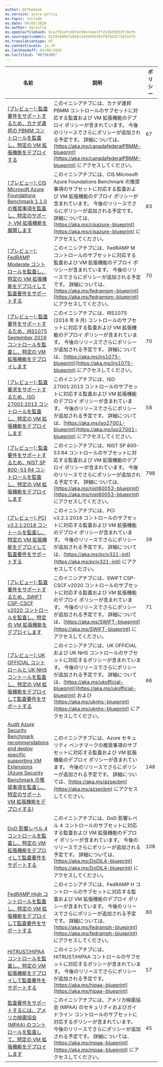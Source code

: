 ```yaml
---
author: DCtheGeek
ms.service: azure-policy
ms.topic: include
ms.date: 04/03/2020
ms.author: dacoulte
ms.openlocfilehash: 8ce2f81efc68f4c09e7abe3ff25365995df78efb
ms.sourcegitcommit: b129186667a696134d3b93363f8f92d175d51475
ms.translationtype: HT
ms.contentlocale: ja-JP
ms.lasthandoff: 04/06/2020
ms.locfileid: "80758389"
---
```

|名前 |説明 |ポリシー |Version |
|---|---|---|---|
|[\[プレビュー\]: 監査要件をサポートするため、カナダ連邦の PBMM コントロールを監査し、特定の VM 拡張機能をデプロイする](https://github.com/Azure/azure-policy/blob/master/built-in-policies/policySetDefinitions/Regulatory%20Compliance/CanadaFederalPBMM_audit.json) |このイニシアチブには、カナダ連邦 PBMM コントロールのサブセットに対応する監査および VM 拡張機能のデプロイ ポリシーが含まれています。 今後のリリースでさらにポリシーが追加される予定です。 詳細については、[https://aka.ms/canadafederalPBMM-blueprint](https://aka.ms/canadafederalPBMM-blueprint) にアクセスしてください。 |67 |2.0.0-preview |
|[\[プレビュー\]: CIS Microsoft Azure Foundations Benchmark 1.1.0 の推奨事項を監査し、特定のサポート VM 拡張機能を展開します](https://github.com/Azure/azure-policy/blob/master/built-in-policies/policySetDefinitions/Regulatory%20Compliance/CISv1_1_0_audit.json) |このイニシアチブには、CIS Microsoft Azure Foundations Benchmark の推奨事項のサブセットに対応する監査および VM 拡張機能のデプロイ ポリシーが含まれています。 今後のリリースでさらにポリシーが追加される予定です。 詳細については、[https://aka.ms/cisazure-blueprint](https://aka.ms/cisazure-blueprint) にアクセスしてください。 |83 |2.0.0-preview |
|[\[プレビュー\]: FedRAMP Moderate コントロールを監査し、特定の VM 拡張機能をデプロイして監査要件をサポートする](https://github.com/Azure/azure-policy/blob/master/built-in-policies/policySetDefinitions/Regulatory%20Compliance/FedRAMP_M_audit.json) |このイニシアチブには、FedRAMP M コントロールのサブセットに対応する監査および VM 拡張機能のデプロイ ポリシーが含まれています。 今後のリリースでさらにポリシーが追加される予定です。 詳細については、[https://aka.ms/fedrampm-blueprint](https://aka.ms/fedrampm-blueprint) にアクセスしてください。 |70 |2.0.0-preview |
|[\[プレビュー\]: 監査要件をサポートするため、IRS1075 September 2016 コントロールを監査し、特定の VM 拡張機能をデプロイします](https://github.com/Azure/azure-policy/blob/master/built-in-policies/policySetDefinitions/Regulatory%20Compliance/IRS1075_audit.json) |このイニシアチブには、IRS1075 (2016 年 9 月) コントロールのサブセットに対応する監査および VM 拡張機能のデプロイ ポリシーが含まれています。 今後のリリースでさらにポリシーが追加される予定です。 詳細については、[https://aka.ms/irs1075-blueprint](https://aka.ms/irs1075-blueprint) にアクセスしてください。 |70 |2.0.0-preview |
|[\[プレビュー\]: 監査要求をサポートするため、ISO 27001:2013 コントロールを監査し、特定の VM 拡張機能をデプロイします](https://github.com/Azure/azure-policy/blob/master/built-in-policies/policySetDefinitions/Regulatory%20Compliance/ISO27001_2013_audit.json) |このイニシアチブには、ISO 27001:2013 コントロールのサブセットに対応する監査および VM 拡張機能のデプロイ ポリシーが含まれています。 今後のリリースでさらにポリシーが追加される予定です。 詳細については、[https://aka.ms/iso27001-blueprint](https://aka.ms/iso27001-blueprint) にアクセスしてください。 |58 |2.0.0-preview |
|[\[プレビュー\]: 監査要件をサポートするため、NIST SP 800-53 R4 コントロールを監査し、特定の VM 拡張機能をデプロイします](https://github.com/Azure/azure-policy/blob/master/built-in-policies/policySetDefinitions/Regulatory%20Compliance/NIST80053_audit.json) |このイニシアチブには、NIST SP 800-53 R4 コントロールのサブセットに対応する監査および VM 拡張機能のデプロイ ポリシーが含まれています。 今後のリリースでさらにポリシーが追加される予定です。 詳細については、[https://aka.ms/nist80053-blueprint](https://aka.ms/nist80053-blueprint) にアクセスしてください。 |798 |2.0.0-preview |
|[\[プレビュー\]: PCI v3.2.1:2018 コントールを監査し、特定の VM 拡張機能をデプロイして監査要件をサポートする](https://github.com/Azure/azure-policy/blob/master/built-in-policies/policySetDefinitions/Regulatory%20Compliance/PCIv3_2_1_2018_audit.json) |このイニシアチブには、PCI v3.2.1:2018 コントロールのサブセットに対応する監査および VM 拡張機能のデプロイ ポリシーが含まれています。 今後のリリースでさらにポリシーが追加される予定です。 詳細については、[https://aka.ms/pciv321-init](https://aka.ms/pciv321-init) にアクセスしてください。 |39 |1.0.0-preview |
|[\[プレビュー\]: 監査要件をサポートするため、SWIFT CSP-CSCF v2020 コントロールを監査し、特定の VM 拡張機能をデプロイします](https://github.com/Azure/azure-policy/blob/master/built-in-policies/policySetDefinitions/Regulatory%20Compliance/SWIFTv2020_audit.json) |このイニシアチブには、SWIFT CSP-CSCF v2020 コントロールのサブセットに対応する監査および VM 拡張機能のデプロイ ポリシーが含まれています。 今後のリリースでさらにポリシーが追加される予定です。 詳細については、[https://aka.ms/SWIFT-blueprint](https://aka.ms/SWIFT-blueprint) にアクセスしてください。 |71 |1.0.0-preview |
|[\[プレビュー\]: UK OFFICIAL コントロールと UK NHS コントールを監査し、特定の VM 拡張機能をデプロイして監査要件をサポートする](https://github.com/Azure/azure-policy/blob/master/built-in-policies/policySetDefinitions/Regulatory%20Compliance/ukofficial_audit.json) |このイニシアチブには、UK OFFICIAL および UK NHS コントロールのサブセットに対応するポリシーが含まれています。 今後のリリースでさらにポリシーが追加される予定です。 詳細については、[https://aka.ms/ukofficial-blueprint](https://aka.ms/ukofficial-blueprint) および [https://aka.ms/uknhs-blueprint](https://aka.ms/uknhs-blueprint) にアクセスしてください。 |66 |2.0.0-preview |
|[Audit Azure Security Benchmark recommendations and deploy specific supporting VM Extensions (Azure Security Benchmark の推奨事項を監査し、特定のサポート VM 拡張機能をデプロイする)](https://github.com/Azure/azure-policy/blob/master/built-in-policies/policySetDefinitions/Regulatory%20Compliance/asb_audit.json) |このイニシアチブには、Azure セキュリティ ベンチマークの推奨事項のサブセットに対応する監査および VM 拡張機能のデプロイ ポリシーが含まれています。 今後のリリースでさらにポリシーが追加される予定です。 詳細については、[https://aka.ms/azsecbm](https://aka.ms/azsecbm) にアクセスしてください。 |148 |2.0.0-preview |
|[DoD 影響レベル 4 コントロールを監査し、特定の VM 拡張機能をデプロイして監査要件をサポートする](https://github.com/Azure/azure-policy/blob/master/built-in-policies/policySetDefinitions/Regulatory%20Compliance/DOD_IL4_audit.json) |このイニシアチブには、DoD 影響レベル 4 コントロールのサブセットに対応する監査および VM 拡張機能のデプロイ ポリシーが含まれています。 今後のリリースでさらにポリシーが追加される予定です。 詳細については、[https://aka.ms/DoDIL4-blueprint](https://aka.ms/DoDIL4-blueprint) にアクセスしてください。 |108 |3.0.0-preview |
|[FedRAMP High コントロールを監査し、特定の VM 拡張機能をデプロイして監査要件をサポートする](https://github.com/Azure/azure-policy/blob/master/built-in-policies/policySetDefinitions/Regulatory%20Compliance/FedRAMP_H_audit.json) |このイニシアチブには、FedRAMP H コントロールのサブセットに対応する監査および VM 拡張機能のデプロイ ポリシーが含まれています。 今後のリリースでさらにポリシーが追加される予定です。 詳細については、[https://aka.ms/fedramph-blueprint](https://aka.ms/fedramph-blueprint) にアクセスしてください。 |80 |2.0.0-preview |
|[HITRUST/HIPAA コントロールを監査し、特定の VM 拡張機能をデプロイして監査要件をサポートする](https://github.com/Azure/azure-policy/blob/master/built-in-policies/policySetDefinitions/Regulatory%20Compliance/HIPAA_HITRUST_audit.json) |このイニシアチブには、HITRUST/HIPAA コントロールのサブセットに対応するポリシーが含まれています。 今後のリリースでさらにポリシーが追加される予定です。 [https://aka.ms/hipaa-blueprint](https://aka.ms/hipaa-blueprint) |57 |1.0.0 |
|[監査要件をサポートするには、アメリカ映画協会 (MPAA) のコントロールを監査して、特定の VM 拡張機能をデプロイします](https://github.com/Azure/azure-policy/blob/master/built-in-policies/policySetDefinitions/Regulatory%20Compliance/Media_audit.json) |このイニシアチブには、アメリカ映画協会 (MPAA) のセキュリティおよびガイドライン コントロールのサブセットに対応するポリシーが含まれています。 今後のリリースでさらにポリシーが追加される予定です。 詳細については、[https://aka.ms/mpaa-blueprint](https://aka.ms/mpaa-blueprint) にアクセスしてください。 |45 |1.0.0-preview |
